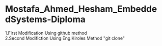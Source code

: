 # Mostafa_Ahmed_Hesham_EmbeddedSystems-Diploma
1.First Modification Using github method <br>
2.Second Modifiction Using Eng.Kiroles Method "git clone"
